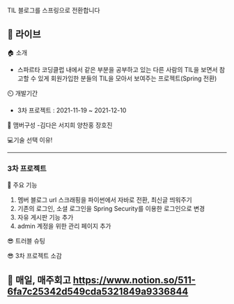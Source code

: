 TIL 블로그를 스프링으로 전환합니다

🔗 라이브
- 

🏠 소개 
- 스파르타 코딩클럽 내에서 같은 부분을 공부하고 있는 다른 사람의 TIL을 보면서 참고할 수 있게 회원가입한 분들의 TIL을 모아서 보여주는 프로젝트(Spring 전환)

⏲️ 개발기간
- 3차 프로젝트 : 2021-11-19 ~ 2021-12-10

🧙 맴버구성
-김다은 서지희 양찬홍 장호진


💻기술 선택 이유!  

---

### 3차 프로젝트

📌 주요 기능  

1. 멤버 블로그 url 스크래핑을 파이썬에서 자바로 전환, 최신글 띄워주기
2. 기존의 로그인, 소셜 로그인을 Spring Security를 이용한 로그인으로 변경
3. 자유 게시판 기능 추가
4. admin 계정을 위한 관리 페이지 추가




😎 트러블 슈팅  

😎 3차 프로젝트 소감  

📌 매일, 매주회고 
https://www.notion.so/511-6fa7c25342d549cda5321849a9336844
---
